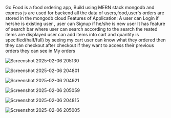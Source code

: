 Go Food is a food ordering app, Build using MERN stack 
mongodb and express js are used for backend
all the data of users,food,user's orders are stored in the mongodb cloud
Features of Application:
A user can Login if he/she is existing user , 
user can Signup if he/she is new user
It has feature of search bar where user can search according to the search the reated items are displayed 
user can add items into cart and quantity is specified(half/full)
by seeing my cart user can know what they ordered then they can checkout
after checkout if they want to access their previous orders they can see in My orders


![Screenshot 2025-02-06 205130](https://github.com/user-attachments/assets/e4a41f5a-cefc-43f2-b884-eb6863d80f41)


![Screenshot 2025-02-06 204801](https://github.com/user-attachments/assets/4cab1cd2-6499-49f9-aeac-3536d81e4529)


![Screenshot 2025-02-06 204921](https://github.com/user-attachments/assets/bff50f9d-3c40-4476-b22c-587145bd6db0)


![Screenshot 2025-02-06 205059](https://github.com/user-attachments/assets/dd4309b8-dd9b-4c2b-864b-31c42e2275e5)


![Screenshot 2025-02-06 204815](https://github.com/user-attachments/assets/0a4df002-f712-4299-bcc4-e4e1e13342bc)


![Screenshot 2025-02-06 205005](https://github.com/user-attachments/assets/a14946d6-4a8d-4482-9458-baabe743244a)




